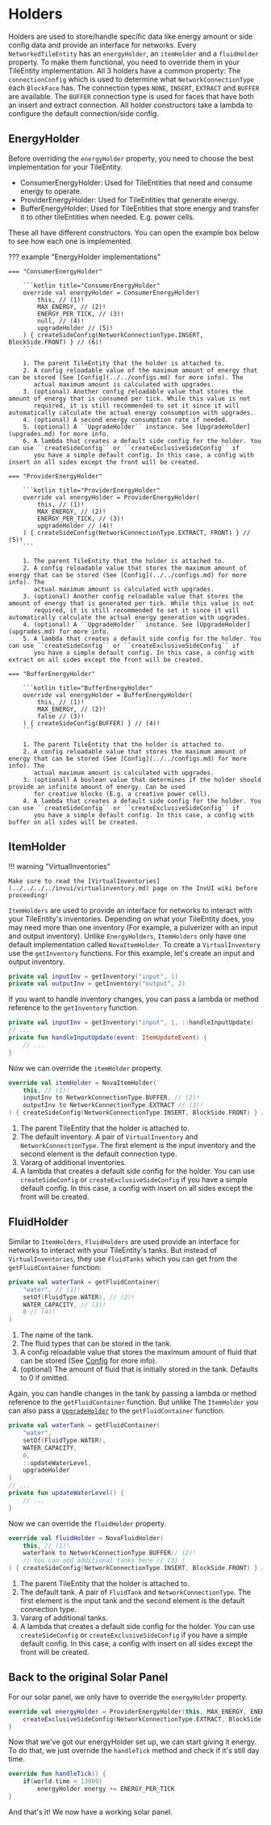 # Holders

Holders are used to store/handle specific data like energy amount or side config data and provide an interface for networks.
Every ``NetworkedTileEntity`` has an ``energyHolder``, an ``itemHolder`` and a ``fluidHolder`` property. To make them functional,
you need to override them in your TileEntity implementation. All 3 holders have a common property: The ``connectionConfig`` 
which is used to determine what ``NetworkConnectionType`` each ``BlockFace`` has. The connection types ``NONE``, ``INSERT``,
``EXTRACT`` and ``BUFFER`` are available. The ``BUFFER`` connection type is used for faces that have both an insert and 
extract connection. All holder constructors take a lambda to configure the default connection/side config.

## EnergyHolder

Before overriding the ``energyHolder`` property, you need to choose the best implementation for your TileEntity.

* ConsumerEnergyHolder: Used for TileEntities that need and consume energy to operate.
* ProviderEnergyHolder: Used for TileEntities that generate energy.
* BufferEnergyHolder: Used for TileEntities that store energy and transfer it to other tileEntities when needed. E.g. power cells.

These all have different constructors. You can open the example box below to see how each one is implemented.

??? example "EnergyHolder implementations"

    === "ConsumerEnergyHolder"

        ```kotlin title="ConsumerEnergyHolder"
        override val energyHolder = ConsumerEnergyHolder(
            this, // (1)!
            MAX_ENERGY, // (2)!
            ENERGY_PER_TICK, // (3)!
            null, // (4)!
            upgradeHolder // (5)!
        ) { createSideConfig(NetworkConnectionType.INSERT, BlockSide.FRONT) } // (6)!
        ```
        
        1. The parent TileEntity that the holder is attached to.
        2. A config reloadable value of the maximum amount of energy that can be stored (See [Config](../../configs.md) for more info). The
           actual maximum amount is calculated with upgrades.
        3. (optional) Another config reloadable value that stores the amount of energy that is consumed per tick. While this value is not
           required, it is still recommended to set it since it will automatically calculate the actual energy consumption with upgrades.
        4. (optional) A second energy consumption rate if needed.
        5. (optional) A ``UpgradeHolder`` instance. See [UpgradeHolder](upgrades.md) for more info.
        6. A lambda that creates a default side config for the holder. You can use ``createSideConfig`` or ``createExclusiveSideConfig`` if
           you have a simple default config. In this case, a config with insert on all sides except the front will be created.

    === "ProviderEnergyHolder"

        ```kotlin title="ProviderEnergyHolder"
        override val energyHolder = ProviderEnergyHolder(
            this, // (1)!
            MAX_ENERGY, // (2)!
            ENERGY_PER_TICK, // (3)!
            upgradeHolder // (4)!
        ) { createSideConfig(NetworkConnectionType.EXTRACT, FRONT) } // (5)!
        ```

        1. The parent TileEntity that the holder is attached to.
        2. A config reloadable value that stores the maximum amount of energy that can be stored (See [Config](../../configs.md) for more info). The
           actual maximum amount is calculated with upgrades.
        3. (optional) Another config reloadable value that stores the amount of energy that is generated per tick. While this value is not
           required, it is still recommended to set it since it will automatically calculate the actual energy generation with upgrades.
        4. (optional) A ``UpgradeHolder`` instance. See [UpgradeHolder](upgrades.md) for more info.
        5. A lambda that creates a default side config for the holder. You can use ``createSideConfig`` or ``createExclusiveSideConfig`` if
           you have a simple default config. In this case, a config with extract on all sides except the front will be created.

    === "BufferEnergyHolder"
        
        ```kotlin title="BufferEnergyHolder"
        override val energyHolder = BufferEnergyHolder(
            this, // (1)!
            MAX_ENERGY, // (2)!
            false // (3)!
        ) { createSideConfig(BUFFER) } // (4)!
        ```

        1. The parent TileEntity that the holder is attached to.
        2. A config reloadable value that stores the maximum amount of energy that can be stored (See [Config](../../configs.md) for more info). The
           actual maximum amount is calculated with upgrades.
        3. (optional) A boolean value that determines if the holder should provide an infinite amount of energy. Can be used
           for creative blocks (E.g. a creative power cell).
        4. A lambda that creates a default side config for the holder. You can use ``createSideConfig`` or ``createExclusiveSideConfig`` if
           you have a simple default config. In this case, a config with buffer on all sides will be created.

## ItemHolder

!!! warning "VirtualInventories"

    Make sure to read the [VirtualInventories](../../../../invui/virtualinventory.md) page on the InvUI wiki before proceeding!

``ItemHolders`` are used to provide an interface for networks to interact with your TileEntity's inventories. Depending on
what your TileEntity does, you may need more than one inventory (For example, a pulverizer with an input and output inventory).
Unlike ``EnergyHolders``, ``ItemHolders`` only have one default implementation called ``NovaItemHolder``. To create a 
``VirtualInventory`` use the ``getInventory`` functions. For this example, let's create an input and output inventory.

```kotlin
private val inputInv = getInventory("input", 1)
private val outputInv = getInventory("output", 2)
```

If you want to handle inventory changes, you can pass a lambda or method reference to the ``getInventory`` function.

```kotlin
private val inputInv = getInventory("input", 1, ::handleInputUpdate)
// ...
private fun handleInputUpdate(event: ItemUpdateEvent) {
    // ...
}
```

Now we can override the ``itemHolder`` property.

```kotlin
override val itemHolder = NovaItemHolder(
    this, // (1)!
    inputInv to NetworkConnectionType.BUFFER, // (2)!
    outputInv to NetworkConnectionType.EXTRACT // (3)!
) { createSideConfig(NetworkConnectionType.INSERT, BlockSide.FRONT) } // (4)!
```

1. The parent TileEntity that the holder is attached to.
2. The default inventory. A pair of ``VirtualInventory`` and ``NetworkConnectionType``. The first element is the input
   inventory and the second element is the default connection type.
3. Vararg of additional inventories.
4. A lambda that creates a default side config for the holder. You can use ``createSideConfig`` or ``createExclusiveSideConfig`` if
   you have a simple default config. In this case, a config with insert on all sides except the front will be created.

## FluidHolder

Similar to ``ItemHolders``, ``FluidHolders`` are used provide an interface for networks to interact with your TileEntity's tanks.
But instead of ``VirtualInventories``, they use ``FluidTanks`` which you can get from the ``getFluidContainer`` function:

```kotlin
private val waterTank = getFluidContainer(
    "water", // (1)!
    setOf(FluidType.WATER), // (2)!
    WATER_CAPACITY, // (3)!
    0 // (4)!
)
```

1. The name of the tank.
2. The fluid types that can be stored in the tank.
3. A config reloadable value that stores the maximum amount of fluid that can be stored (See [Config](../../configs.md) for more info).
4. (optional) The amount of fluid that is initially stored in the tank. Defaults to 0 if omitted.

Again, you can handle changes in the tank by passing a lambda or method reference to the ``getFluidContainer`` function.
But unlike The ``ItemHolder`` you can also pass a [``UpgradeHolder``](upgrades.md) to the ``getFluidContainer`` function.

```kotlin
private val waterTank = getFluidContainer(
    "water",
    setOf(FluidType.WATER),
    WATER_CAPACITY,
    0,
    ::updateWaterLevel,
    upgradeHolder
)
// ...
private fun updateWaterLevel() {
    // ...
}
```

Now we can override the ``fluidHolder`` property.

```kotlin
override val fluidHolder = NovaFluidHolder(
    this, // (1)!
    waterTank to NetworkConnectionType.BUFFER// (2)!
    // You can add additional tanks here // (3) !
) { createSideConfig(NetworkConnectionType.INSERT, BlockSide.FRONT) } // (4)!
```

1. The parent TileEntity that the holder is attached to.
2. The default tank. A pair of ``FluidTank`` and ``NetworkConnectionType``. The first element is the input tank and the second element is the default connection type.
3. Vararg of additional tanks.
4. A lambda that creates a default side config for the holder. You can use ``createSideConfig`` or ``createExclusiveSideConfig`` if
   you have a simple default config. In this case, a config with insert on all sides except the front will be created.

## Back to the original Solar Panel

For our solar panel, we only have to override the ``energyHolder`` property.

```kotlin title="SolarPanel.kt"
override val energyHolder = ProviderEnergyHolder(this, MAX_ENERGY, ENERGY_PER_TICK, null) {
    createExclusiveSideConfig(NetworkConnectionType.EXTRACT, BlockSide.BOTTOM)
}
```

Now that we've got our energyHolder set up, we can start giving it energy. To do that, we just override the ``handleTick`` method
and check if it's still day time.

```kotlin title="SolarPanel.kt"
override fun handleTick() {
    if(world.time < 13000)
        energyHolder.energy += ENERGY_PER_TICK
}
```

And that's it! We now have a working solar panel.